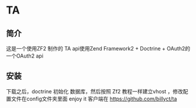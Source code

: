 TA
=======================

简介
------------
这是一个使用ZF2 制作的 TA api使用Zend Framework2 + Doctrine + OAuth2的一个OAuth2 api


安装
------------
下载之后，doctrine 初始化 数据库，然后按照 Zf2 教程一样建立vhost ，修改配置文件在config文件夹里面
enjoy it 客户端在 https://github.com/billyct/ta
